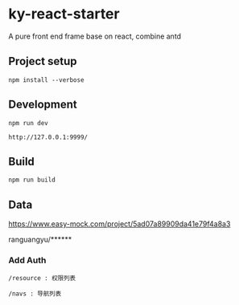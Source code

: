 # ky-react-starter

A pure front end frame base on react, combine antd

## Project setup
```
npm install --verbose
```

## Development
```
npm run dev

http://127.0.0.1:9999/
```

## Build
```
npm run build
```

## Data

https://www.easy-mock.com/project/5ad07a89909da41e79f4a8a3

ranguangyu/\*\*\*\*\*\*

### Add Auth

```
/resource : 权限列表

/navs : 导航列表

```